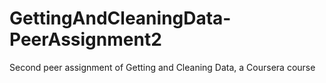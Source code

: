 GettingAndCleaningData-PeerAssignment2
======================================

Second peer assignment of Getting and Cleaning Data, a Coursera course 
